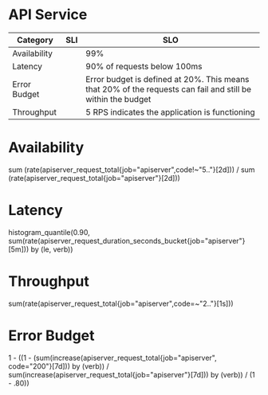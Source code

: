 # API Service

| Category     | SLI | SLO                                                                                                         |
|--------------|-----|-------------------------------------------------------------------------------------------------------------|
| Availability |     | 99%                                                                                                         |
| Latency      |     | 90% of requests below 100ms                                                                                 |
| Error Budget |     | Error budget is defined at 20%. This means that 20% of the requests can fail and still be within the budget |
| Throughput   |     | 5 RPS indicates the application is functioning                                                              |



# Availability
sum (rate(apiserver_request_total{job="apiserver",code!~"5.."}[2d]))
/
sum (rate(apiserver_request_total{job="apiserver"}[2d]))

# Latency
histogram_quantile(0.90,
sum(rate(apiserver_request_duration_seconds_bucket{job="apiserver"}[5m])) by (le, verb))

# Throughput
sum(rate(apiserver_request_total{job="apiserver",code=~"2.."}[1s]))

# Error Budget
1 - ((1 - (sum(increase(apiserver_request_total{job="apiserver", code="200"}[7d])) by (verb)) /  sum(increase(apiserver_request_total{job="apiserver"}[7d])) by (verb)) / (1 - .80))